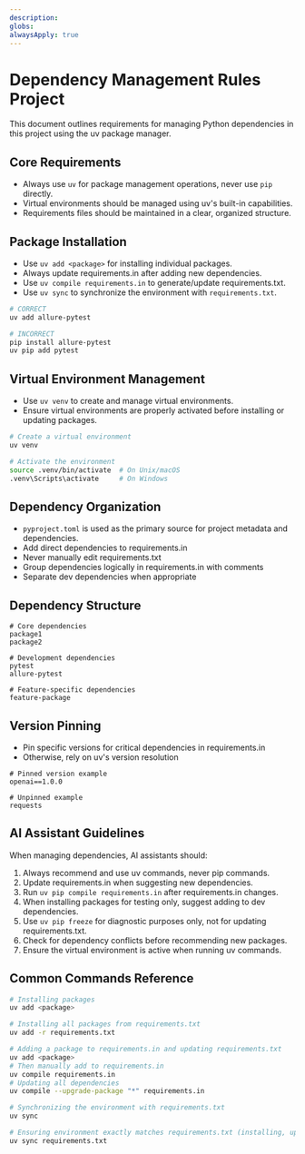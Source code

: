 ```yaml
---
description:
globs:
alwaysApply: true
---
```

# Dependency Management Rules Project

This document outlines requirements for managing Python dependencies in this project using the uv package manager.

## Core Requirements

- Always use `uv` for package management operations, never use `pip` directly.
- Virtual environments should be managed using uv's built-in capabilities.
- Requirements files should be maintained in a clear, organized structure.

## Package Installation

- Use `uv add <package>` for installing individual packages.
- Always update requirements.in after adding new dependencies.
- Use `uv compile requirements.in` to generate/update requirements.txt.
- Use `uv sync` to synchronize the environment with `requirements.txt`.

```bash
# CORRECT
uv add allure-pytest

# INCORRECT
pip install allure-pytest
uv pip add pytest
```

## Virtual Environment Management

- Use `uv venv` to create and manage virtual environments.
- Ensure virtual environments are properly activated before installing or updating packages.

```bash
# Create a virtual environment
uv venv

# Activate the environment
source .venv/bin/activate  # On Unix/macOS
.venv\Scripts\activate     # On Windows
```

## Dependency Organization

- `pyproject.toml` is used as the primary source for project metadata and dependencies.
- Add direct dependencies to requirements.in
- Never manually edit requirements.txt
- Group dependencies logically in requirements.in with comments
- Separate dev dependencies when appropriate

## Dependency Structure

```
# Core dependencies
package1
package2

# Development dependencies
pytest
allure-pytest

# Feature-specific dependencies
feature-package
```

## Version Pinning

- Pin specific versions for critical dependencies in requirements.in
- Otherwise, rely on uv's version resolution

```
# Pinned version example
openai==1.0.0

# Unpinned example
requests
```

## AI Assistant Guidelines

When managing dependencies, AI assistants should:

1. Always recommend and use uv commands, never pip commands.
2. Update requirements.in when suggesting new dependencies.
3. Run `uv pip compile requirements.in` after requirements.in changes.
4. When installing packages for testing only, suggest adding to dev dependencies.
5. Use `uv pip freeze` for diagnostic purposes only, not for updating requirements.txt.
6. Check for dependency conflicts before recommending new packages.
7. Ensure the virtual environment is active when running uv commands.

## Common Commands Reference

```bash
# Installing packages
uv add <package>

# Installing all packages from requirements.txt
uv add -r requirements.txt

# Adding a package to requirements.in and updating requirements.txt
uv add <package>
# Then manually add to requirements.in
uv compile requirements.in
# Updating all dependencies
uv compile --upgrade-package "*" requirements.in

# Synchronizing the environment with requirements.txt
uv sync

# Ensuring environment exactly matches requirements.txt (installing, updating, and removing packages as needed)
uv sync requirements.txt
```

